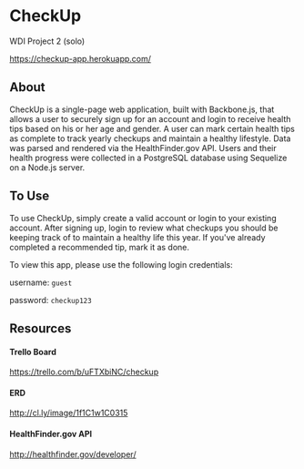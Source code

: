 # CheckUp
WDI Project 2 (solo)

https://checkup-app.herokuapp.com/

## About
CheckUp is a single-page web application, built with Backbone.js, that allows a user to securely sign up for an account and login to receive health tips based on his or her age and gender. A user can mark certain health tips as complete to track yearly checkups and maintain a healthy lifestyle. Data was parsed and rendered via the HealthFinder.gov API. Users and their health progress were collected in a PostgreSQL database using Sequelize on a Node.js server.

## To Use
To use CheckUp, simply create a valid account or login to your existing account. After signing up, login to review what checkups you should be keeping track of to maintain a healthy life this year. If you've already completed a recommended tip, mark it as done.

To view this app, please use the following login credentials:

username: `guest`

password: `checkup123`

## Resources
#### Trello Board
https://trello.com/b/uFTXbiNC/checkup

#### ERD
http://cl.ly/image/1f1C1w1C0315

#### HealthFinder.gov API
http://healthfinder.gov/developer/
